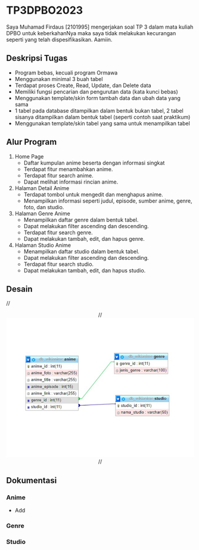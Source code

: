 # TP3DPBO2023

Saya Muhamad Firdaus [2101995] mengerjakan soal TP 3 dalam mata kuliah DPBO untuk keberkahanNya maka saya tidak melakukan kecurangan seperti yang telah dispesifikasikan. Aamiin.

## Deskripsi Tugas
- Program bebas, kecuali program Ormawa
- Menggunakan minimal 3 buah tabel
- Terdapat proses Create, Read, Update, dan Delete data
- Memiliki fungsi pencarian dan pengurutan data (kata kunci bebas)
- Menggunakan template/skin form tambah data dan ubah data yang sama
- 1 tabel pada database ditampilkan dalam bentuk bukan tabel, 2 tabel sisanya ditampilkan dalam bentuk tabel (seperti contoh saat praktikum)
- Menggunakan template/skin tabel yang sama untuk menampilkan tabel

## Alur Program
1. Home Page
    - Daftar kumpulan anime beserta dengan informasi singkat
    - Terdapat fitur menambahkan anime.
    - Terdapat fitur search anime.
    - Dapat melihat informasi rincian anime.
2. Halaman Detail Anime
    - Terdapat tombol untuk mengedit dan menghapus anime.
    - Menampilkan informasi seperti judul, episode, sumber anime, genre, foto, dan studio.
3. Halaman Genre Anime
    - Menampilkan daftar genre dalam bentuk tabel.
    - Dapat melakukan filter ascending dan descending.
    - Terdapat fitur search genre.
    - Dapat melakukan tambah, edit, dan hapus genre.
4. Halaman Studio Anime
    - Menampilkan daftar studio dalam bentuk tabel.
    - Dapat melakukan filter ascending dan descending.
    - Terdapat fitur search studio.
    - Dapat melakukan tambah, edit, dan hapus studio.

## Desain
//<div align="center">
//    <img src="https://github.com/dauspairet/TP3DPBO2023/blob/main/Desain%20database/desain_db.jpg" alt="desain_db">
//</div>

## Dokumentasi
### Anime
 - Add
    
### Genre

### Studio    

